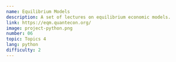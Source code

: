 ```yaml
---
name: Equilibrium Models
description: A set of lectures on equilibrium economic models.
link: https://eqm.quantecon.org/
image: project-python.png
number: 06
topic: Topics 4
lang: python
difficulty: 2
---
```

